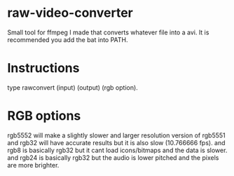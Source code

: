 # raw-video-converter
 Small tool for ffmpeg I made that converts whatever file into a avi.
 It is recommended you add the bat into PATH.
 
 # Instructions
 type rawconvert (input) (output) (rgb option).
 
# RGB options
rgb5552 will make a slightly slower and larger resolution version of rgb5551 and rgb32 will have accurate results but it is also slow (10.766666 fps).
and rgb8 is basically rgb32 but it cant load icons/bitmaps and the data is slower.
and rgb24 is basically rgb32 but the audio is lower pitched and the pixels are more brighter.
